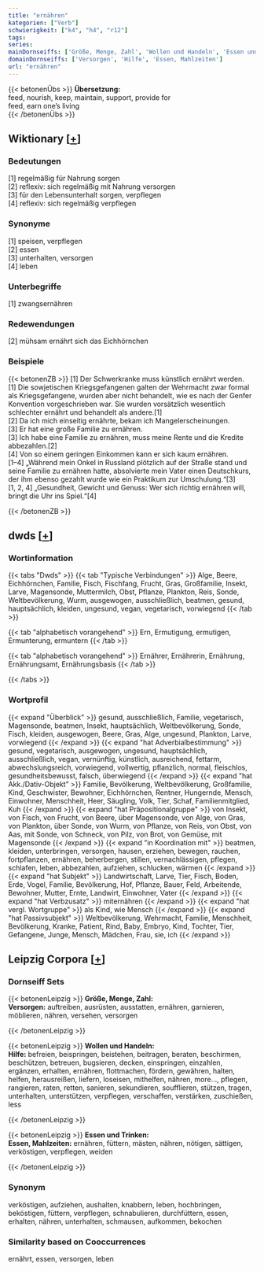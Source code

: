 ```yaml
---
title: "ernähren"
kategorien: ["Verb"]
schwierigkeit: ["k4", "h4", "r12"]
tags:
series:
mainDornseiffs: ['Größe, Menge, Zahl', 'Wollen und Handeln', 'Essen und Trinken']
domainDornseiffs: ['Versorgen', 'Hilfe', 'Essen, Mahlzeiten']
url: "ernähren"
---
```


{{< betonenÜbs >}}
**Übersetzung:**  
feed, nourish, keep, maintain, support, provide for  
feed, earn  one’s living  
{{< /betonenÜbs >}}

## Wiktionary [[+](https://de.wiktionary.org/wiki/ernähren)]

### Bedeutungen
[1] regelmäßig für Nahrung sorgen  
[2] reflexiv: sich regelmäßig mit Nahrung versorgen  
[3] für den Lebensunterhalt sorgen, verpflegen  
[4] reflexiv: sich regelmäßig verpflegen  

### Synonyme
[1] speisen, verpflegen  
[2] essen  
[3] unterhalten, versorgen  
[4] leben  

### Unterbegriffe
[1] zwangsernähren  

### Redewendungen
[2] mühsam ernährt sich das Eichhörnchen  

### Beispiele
{{< betonenZB >}}
[1] Der Schwerkranke muss künstlich ernährt werden.  
[1] Die sowjetischen Kriegsgefangenen galten der Wehrmacht zwar formal als Kriegsgefangene, wurden aber nicht behandelt, wie es nach der Genfer Konvention vorgeschrieben war. Sie wurden vorsätzlich wesentlich schlechter ernährt und behandelt als andere.[1]  
[2] Da ich mich einseitig ernährte, bekam ich Mangelerscheinungen.  
[3] Er hat eine große Familie zu ernähren.  
[3] Ich habe eine Familie zu ernähren, muss meine Rente und die Kredite abbezahlen.[2]  
[4] Von so einem geringen Einkommen kann er sich kaum ernähren.  
[1–4] „Während mein Onkel in Russland plötzlich auf der Straße stand und seine Familie zu ernähren hatte, absolvierte mein Vater einen Deutschkurs, der ihm ebenso gezahlt wurde wie ein Praktikum zur Umschulung.“[3]  
[1, 2, 4] „Gesundheit, Gewicht und Genuss: Wer sich richtig ernähren will, bringt die Uhr ins Spiel.“[4]  

{{< /betonenZB >}}


## dwds [[+](https://www.dwds.de/wb/ernähren)]

### Wortinformation
{{< tabs "Dwds" >}}
{{< tab "Typische Verbindungen" >}}
Alge, Beere, Eichhörnchen, Familie, Fisch, Fischfang, Frucht, Gras, Großfamilie, Insekt, Larve, Magensonde, Muttermilch, Obst, Pflanze, Plankton, Reis, Sonde, Weltbevölkerung, Wurm, ausgewogen, ausschließlich, beatmen, gesund, hauptsächlich, kleiden, ungesund, vegan, vegetarisch, vorwiegend
{{< /tab >}}

{{< tab "alphabetisch vorangehend" >}}
Ern, Ermutigung, ermutigen, Ermunterung, ermuntern
{{< /tab >}}

{{< tab "alphabetisch vorangehend" >}}
Ernährer, Ernährerin, Ernährung, Ernährungsamt, Ernährungsbasis
{{< /tab >}}

{{< /tabs >}}

### Wortprofil
{{< expand "Überblick" >}} gesund, ausschließlich, Familie, vegetarisch, Magensonde, beatmen, Insekt, hauptsächlich, Weltbevölkerung, Sonde, Fisch, kleiden, ausgewogen, Beere, Gras, Alge, ungesund, Plankton, Larve, vorwiegend {{< /expand >}}
{{< expand "hat Adverbialbestimmung" >}} gesund, vegetarisch, ausgewogen, ungesund, hauptsächlich, ausschließlich, vegan, vernünftig, künstlich, ausreichend, fettarm, abwechslungsreich, vorwiegend, vollwertig, pflanzlich, normal, fleischlos, gesundheitsbewusst, falsch, überwiegend {{< /expand >}}
{{< expand "hat Akk./Dativ-Objekt" >}} Familie, Bevölkerung, Weltbevölkerung, Großfamilie, Kind, Geschwister, Bewohner, Eichhörnchen, Rentner, Hungernde, Mensch, Einwohner, Menschheit, Heer, Säugling, Volk, Tier, Schaf, Familienmitglied, Kuh {{< /expand >}}
{{< expand "hat Präpositionalgruppe" >}} von Insekt, von Fisch, von Frucht, von Beere, über Magensonde, von Alge, von Gras, von Plankton, über Sonde, von Wurm, von Pflanze, von Reis, von Obst, von Aas, mit Sonde, von Schneck, von Pilz, von Brot, von Gemüse, mit Magensonde {{< /expand >}}
{{< expand "in Koordination mit" >}} beatmen, kleiden, unterbringen, versorgen, hausen, erziehen, bewegen, rauchen, fortpflanzen, ernähren, beherbergen, stillen, vernachlässigen, pflegen, schlafen, leben, abbezahlen, aufziehen, schlucken, wärmen {{< /expand >}}
{{< expand "hat Subjekt" >}} Landwirtschaft, Larve, Tier, Fisch, Boden, Erde, Vogel, Familie, Bevölkerung, Hof, Pflanze, Bauer, Feld, Arbeitende, Bewohner, Mutter, Ernte, Landwirt, Einwohner, Vater {{< /expand >}}
{{< expand "hat Verbzusatz" >}} miternähren {{< /expand >}}
{{< expand "hat vergl. Wortgruppe" >}} als Kind, wie Mensch {{< /expand >}}
{{< expand "hat Passivsubjekt" >}} Weltbevölkerung, Wehrmacht, Familie, Menschheit, Bevölkerung, Kranke, Patient, Rind, Baby, Embryo, Kind, Tochter, Tier, Gefangene, Junge, Mensch, Mädchen, Frau, sie, ich {{< /expand >}}

## Leipzig Corpora [[+](https://corpora.uni-leipzig.de/en/res?word=ernähren&corpusId=deu_newscrawl-public_2018)]

### Dornseiff Sets
{{< betonenLeipzig >}}
**Größe, Menge, Zahl:**  
**Versorgen:** auftreiben, ausrüsten, ausstatten, ernähren, garnieren, möblieren, nähren, versehen, versorgen  

{{< /betonenLeipzig >}}


{{< betonenLeipzig >}}
**Wollen und Handeln:**  
**Hilfe:** befreien, beispringen, beistehen, beitragen, beraten, beschirmen, beschützen, betreuen, bugsieren, decken, einspringen, einzahlen, ergänzen, erhalten, ernähren, flottmachen, fördern, gewähren, halten, helfen, herausreißen, liefern, loseisen, mithelfen, nähren, more..., pflegen, rangieren, raten, retten, sanieren, sekundieren, soufflieren, stützen, tragen, unterhalten, unterstützen, verpflegen, verschaffen, verstärken, zuschießen, less  

{{< /betonenLeipzig >}}


{{< betonenLeipzig >}}
**Essen und Trinken:**  
**Essen, Mahlzeiten:** ernähren, füttern, mästen, nähren, nötigen, sättigen, verköstigen, verpflegen, weiden  

{{< /betonenLeipzig >}}

### Synonym
verköstigen, aufziehen, aushalten, knabbern, leben, hochbringen, beköstigen, füttern, verpflegen, schnabulieren, durchfüttern, essen, erhalten, nähren, unterhalten, schmausen, aufkommen, bekochen


### Similarity based on Cooccurrences
ernährt, essen, versorgen, leben

